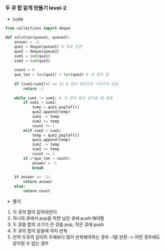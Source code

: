 ### 두 큐 합 같게 만들기 level-2

- code
``` python
from collections import deque

def solution(queue1, queue2):
    answer = -2
    que1 = deque(queue1) # 큐로 변경
    que2 = deque(queue2)
    sum1 = sum(que1)
    sum2 = sum(que2)
    
    count = 0
    que_len = len(que1) + len(que2) # 큐 길이 합
    
    if (sum1+sum2)%2 == 1: # 합이 절반으로 나눠지지 않음
        return -1
    
    while sum1 != sum2: # 각 큐의 합이 같아질 때 종료
        if sum1 > sum2:
            temp = que1.popleft()
            que2.append(temp)
            sum1 -= temp
            sum2 += temp
            count += 1
        elif sum2 > sum1:
            temp = que2.popleft()
            que1.append(temp)
            sum2 -= temp
            sum1 += temp
            count += 1
        if 2*que_len < count:
            answer = -1
            break
            
    if answer == -1:
        return answer
    else:
        return count
```

- 풀이
1. 각 큐의 합이 같아야한다.
2. 하나의 큐에서 pop을 하면 남은 큐에 push 해야함
3. 두 큐중 합의 크기가 큰 큐를 pop, 작은 큐에 push
4. 두 큐의 합이 같을때 까지 반복
5. 만약 두큐의 길이의 두배보다 많이 반복해야하는 경우 -1을 반환 -> 어떤 경우에도 같아질 수 없는 경우
